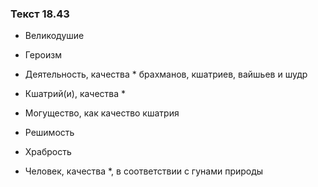 ### Текст 18.43

- Великодушие

- Героизм

- Деятельность, качества * брахманов, кшатриев, вайшьев и шудр

- Кшатрий(и), качества *

- Могущество, как качество кшатрия

- Решимость

- Храбрость

- Человек, качества *, в соответствии с гунами природы
	
